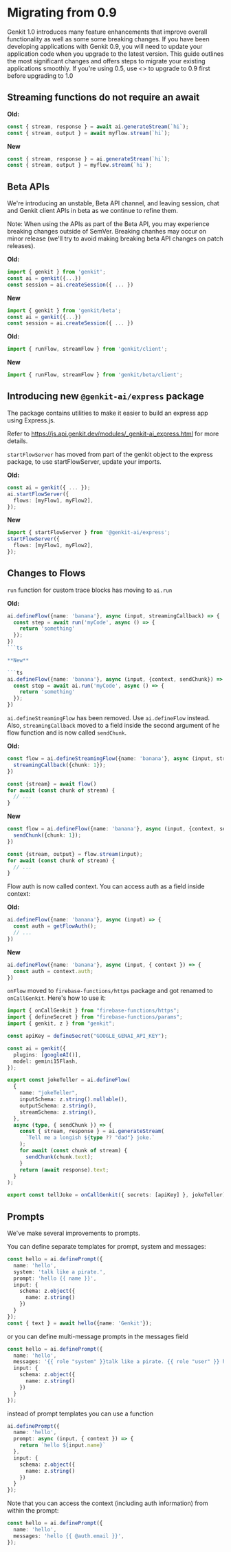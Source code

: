 # Migrating from 0.9

Genkit 1.0 introduces many feature enhancements that improve overall functionality as well as some some breaking changes. If you have been developing applications with Genkit 0.9, you will need to update your application code when you upgrade to the latest version. This guide outlines the most significant changes and offers steps to migrate your existing applications smoothly.
If you're using 0.5, use <> to upgrade to 0.9 first before upgrading to 1.0


## Streaming functions do not require an await


**Old:**

```ts
const { stream, response } = await ai.generateStream(`hi`);
const { stream, output } = await myflow.stream(`hi`);
```

**New**

```ts
const { stream, response } = ai.generateStream(`hi`);
const { stream, output } = myflow.stream(`hi`);
```


## Beta APIs

We're introducing an unstable, Beta API channel, and leaving session, chat and Genkit client APIs in beta as we continue to refine them. 

Note: When using the APIs as part of the Beta API, you may experience breaking changes outside of SemVer. Breaking chanhes may occur on minor release (we'll try to avoid making breaking beta API changes on patch releases).

**Old:**

```ts
import { genkit } from 'genkit';
const ai = genkit({...})
const session = ai.createSession({ ... })
```

**New**

```ts
import { genkit } from 'genkit/beta';
const ai = genkit({...})
const session = ai.createSession({ ... })
```

**Old:**

```ts
import { runFlow, streamFlow } from 'genkit/client';
```

**New**

```ts
import { runFlow, streamFlow } from 'genkit/beta/client';
```

## Introducing new `@genkit-ai/express` package

The package contains utilities to make it easier to build an express app using Express.js.

Refer to https://js.api.genkit.dev/modules/_genkit-ai_express.html for more details.

`startFlowServer` has moved from part of the genkit object to the express package, to use startFlowServer, update your imports. 


**Old:**

```ts
const ai = genkit({ ... });
ai.startFlowServer({
  flows: [myFlow1, myFlow2],
});
```

**New**

```ts
import { startFlowServer } from '@genkit-ai/express';
startFlowServer({
  flows: [myFlow1, myFlow2],
});
```

## Changes to Flows

`run` function for custom trace blocks has moving to `ai.run`

**Old:**

```ts
ai.defineFlow({name: 'banana'}, async (input, streamingCallback) => {
  const step = await run('myCode', async () => {
    return 'something'
  });
})
```ts

**New**

```ts
ai.defineFlow({name: 'banana'}, async (input, {context, sendChunk}) => {
  const step = await ai.run('myCode', async () => {
    return 'something'
  });
})
```

`ai.defineStreamingFlow` has been removed. Use `ai.defineFlow` instead. Also, `streamingCallback` moved to a field inside the second argument of he flow function and is now called `sendChunk`.

**Old:**

```ts
const flow = ai.defineStreamingFlow({name: 'banana'}, async (input, streamingCallback) => {
  streamingCallback({chunk: 1});
})

const {stream} = await flow()
for await (const chunk of stream) {
  // ...
}
```

**New**

```ts
const flow = ai.defineFlow({name: 'banana'}, async (input, {context, sendChunk}) => {
  sendChunk({chunk: 1});
})

const {stream, output} = flow.stream(input);
for await (const chunk of stream) {
  // ...
}
```

Flow auth is now called context. You can access auth as a field inside context:

**Old:**

```ts
ai.defineFlow({name: 'banana'}, async (input) => {
  const auth = getFlowAuth();
  // ...
})
```

**New**

```ts
ai.defineFlow({name: 'banana'}, async (input, { context }) => {
  const auth = context.auth;
})
```

`onFlow` moved to `firebase-functions/https` package and got renamed to `onCallGenkit`. Here's how to use it:

```ts
import { onCallGenkit } from "firebase-functions/https";
import { defineSecret } from "firebase-functions/params";
import { genkit, z } from "genkit";

const apiKey = defineSecret("GOOGLE_GENAI_API_KEY");

const ai = genkit({
  plugins: [googleAI()],
  model: gemini15Flash,
});

export const jokeTeller = ai.defineFlow(
  {
    name: "jokeTeller",
    inputSchema: z.string().nullable(),
    outputSchema: z.string(),
    streamSchema: z.string(),
  },
  async (type, { sendChunk }) => {
    const { stream, response } = ai.generateStream(
      `Tell me a longish ${type ?? "dad"} joke.`
    );
    for await (const chunk of stream) {
      sendChunk(chunk.text);
    }
    return (await response).text;
  }
);

export const tellJoke = onCallGenkit({ secrets: [apiKey] }, jokeTeller);
```

## Prompts

We've make several improvements to prompts.

You can define separate templates for prompt, system and messages:

```ts
const hello = ai.definePrompt({
  name: 'hello',
  system: 'talk like a pirate.',
  prompt: 'hello {{ name }}',
  input: {
    schema: z.object({
      name: z.string()
    })
  }
});
const { text } = await hello({name: 'Genkit'});
```

or you can define multi-message prompts in the messages field

```ts
const hello = ai.definePrompt({
  name: 'hello',
  messages: '{{ role "system" }}talk like a pirate. {{ role "user" }} hello {{ name }}',
  input: {
    schema: z.object({
      name: z.string()
    })
  }
});
```

instead of prompt templates you can use a function

```ts
ai.definePrompt({
  name: 'hello',
  prompt: async (input, { context }) => {
    return `hello ${input.name}`
  },
  input: {
    schema: z.object({
      name: z.string()
    })
  }
});
```

Note that you can access the context (including auth information) from within the prompt:

```ts
const hello = ai.definePrompt({
  name: 'hello',
  messages: 'hello {{ @auth.email }}',
});
```



